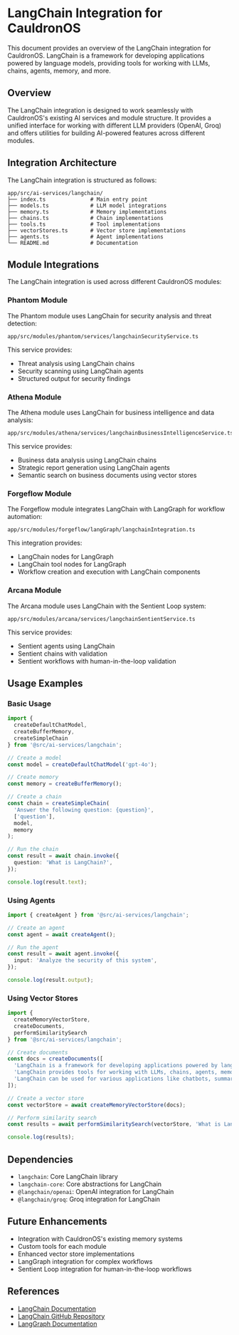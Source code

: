 # LangChain Integration for CauldronOS

This document provides an overview of the LangChain integration for CauldronOS. LangChain is a framework for developing applications powered by language models, providing tools for working with LLMs, chains, agents, memory, and more.

## Overview

The LangChain integration is designed to work seamlessly with CauldronOS's existing AI services and module structure. It provides a unified interface for working with different LLM providers (OpenAI, Groq) and offers utilities for building AI-powered features across different modules.

## Integration Architecture

The LangChain integration is structured as follows:

```
app/src/ai-services/langchain/
├── index.ts              # Main entry point
├── models.ts             # LLM model integrations
├── memory.ts             # Memory implementations
├── chains.ts             # Chain implementations
├── tools.ts              # Tool implementations
├── vectorStores.ts       # Vector store implementations
├── agents.ts             # Agent implementations
└── README.md             # Documentation
```

## Module Integrations

The LangChain integration is used across different CauldronOS modules:

### Phantom Module

The Phantom module uses LangChain for security analysis and threat detection:

```
app/src/modules/phantom/services/langchainSecurityService.ts
```

This service provides:
- Threat analysis using LangChain chains
- Security scanning using LangChain agents
- Structured output for security findings

### Athena Module

The Athena module uses LangChain for business intelligence and data analysis:

```
app/src/modules/athena/services/langchainBusinessIntelligenceService.ts
```

This service provides:
- Business data analysis using LangChain chains
- Strategic report generation using LangChain agents
- Semantic search on business documents using vector stores

### Forgeflow Module

The Forgeflow module integrates LangChain with LangGraph for workflow automation:

```
app/src/modules/forgeflow/langGraph/langchainIntegration.ts
```

This integration provides:
- LangChain nodes for LangGraph
- LangChain tool nodes for LangGraph
- Workflow creation and execution with LangChain components

### Arcana Module

The Arcana module uses LangChain with the Sentient Loop system:

```
app/src/modules/arcana/services/langchainSentientService.ts
```

This service provides:
- Sentient agents using LangChain
- Sentient chains with validation
- Sentient workflows with human-in-the-loop validation

## Usage Examples

### Basic Usage

```typescript
import { 
  createDefaultChatModel,
  createBufferMemory,
  createSimpleChain
} from '@src/ai-services/langchain';

// Create a model
const model = createDefaultChatModel('gpt-4o');

// Create memory
const memory = createBufferMemory();

// Create a chain
const chain = createSimpleChain(
  'Answer the following question: {question}',
  ['question'],
  model,
  memory
);

// Run the chain
const result = await chain.invoke({
  question: 'What is LangChain?',
});

console.log(result.text);
```

### Using Agents

```typescript
import { createAgent } from '@src/ai-services/langchain';

// Create an agent
const agent = await createAgent();

// Run the agent
const result = await agent.invoke({
  input: 'Analyze the security of this system',
});

console.log(result.output);
```

### Using Vector Stores

```typescript
import { 
  createMemoryVectorStore,
  createDocuments,
  performSimilaritySearch
} from '@src/ai-services/langchain';

// Create documents
const docs = createDocuments([
  'LangChain is a framework for developing applications powered by language models.',
  'LangChain provides tools for working with LLMs, chains, agents, memory, and more.',
  'LangChain can be used for various applications like chatbots, summarization, and more.',
]);

// Create a vector store
const vectorStore = await createMemoryVectorStore(docs);

// Perform similarity search
const results = await performSimilaritySearch(vectorStore, 'What is LangChain?', 2);

console.log(results);
```

## Dependencies

- `langchain`: Core LangChain library
- `langchain-core`: Core abstractions for LangChain
- `@langchain/openai`: OpenAI integration for LangChain
- `@langchain/groq`: Groq integration for LangChain

## Future Enhancements

- Integration with CauldronOS's existing memory systems
- Custom tools for each module
- Enhanced vector store implementations
- LangGraph integration for complex workflows
- Sentient Loop integration for human-in-the-loop workflows

## References

- [LangChain Documentation](https://js.langchain.com/docs/)
- [LangChain GitHub Repository](https://github.com/langchain-ai/langchainjs)
- [LangGraph Documentation](https://langchain-ai.github.io/langgraphjs/)